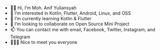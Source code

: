 - 👋🏻 Hi, I’m Moh. Anif Yuliansyah
- 👀 I’m interested in Kotlin, Flutter, Android, Linux, and OSS
- 🌱 I’m currently learning Kotlin & Flutter
- 💞️ I’m looking to collaborate on Open Source Mini Project
- 📫 You can contact me with email, Facebook, Twitter, Instagram, and Telegram
- 🙇🏻‍♀️ Nice to meet you everyone

<!---
Anifyuli/Anifyuli is a ✨ special ✨ repository because its `README.md` (this file) appears on your GitHub profile.
You can click the Preview link to take a look at your changes.
--->
